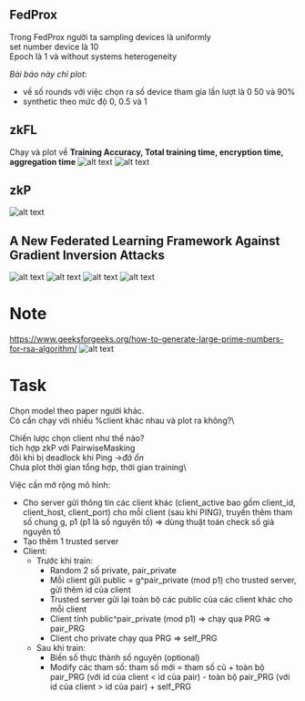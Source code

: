 ## FedProx
Trong FedProx người ta sampling devices là uniformly\
set number device là 10\
Epoch là 1 và without systems heterogeneity

*Bài báo này chỉ plot*: 
- về số rounds với việc chọn ra số device tham gia lần lượt là 0 50 và 90%
- synthetic theo mức độ 0, 0.5 và 1

## zkFL
Chạy và plot về **Training Accuracy, Total training time, encryption time, aggregation time**
![alt text](/img/image.png)
![alt text](/img/image-1.png)

## zkP
![alt text](/img/image-2.png)

## A New Federated Learning Framework Against Gradient Inversion Attacks
![alt text](/img/image-3.png)
![alt text](/img/image4.png)
![alt text](/img/image5.png)
![alt text](/img/image6.png)

# Note
https://www.geeksforgeeks.org/how-to-generate-large-prime-numbers-for-rsa-algorithm/
![alt text](/img/random_prime.png)



# Task
Chọn model theo paper người khác.\
Có cần chạy với nhiều %client khác nhau và plot ra không?\
<!-- Coi lại việc huấn luyện, tại sao hội tụ bị dao động -->
Chiến lược chọn client như thế nào?\
tích hợp zkP với PairwiseMasking\
đôi khi bị deadlock khi Ping ->*đã ổn*\
Chưa plot thời gian tổng hợp, thời gian training\

Việc cần mở rộng mô hình:
- Cho server gửi thông tin các client khác (client_active bao gồm client_id, client_host, client_port) cho mỗi client (sau khi PING), truyền thêm tham số chung g, p1 (p1 là số nguyên tố) => dùng thuật toán check số giả nguyên tố
- Tạo thêm 1 trusted server
- Client:
    - Trước khi train:
        - Random 2 số private, pair_private
	    - Mỗi client gửi public = g^pair_private (mod p1) cho trusted server, gửi thêm id của client
	    - Trusted server gửi lại toàn bộ các public của các client khác cho mỗi client
	    - Client tính public^pair_private (mod p1) => chạy qua PRG => pair_PRG
	    - Client cho private chạy qua PRG => self_PRG
    - Sau khi train:
        - Biến số thực thành số nguyên (optional)
	    - Modify các tham số: tham số mới = tham số cũ + toàn bộ pair_PRG (với id của client < id của pair) - toàn bộ pair_PRG (với id của client > id của pair) + self_PRG


